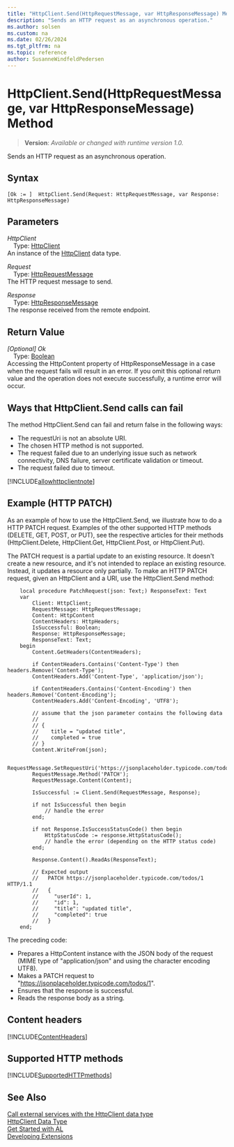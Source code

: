 ```yaml
---
title: "HttpClient.Send(HttpRequestMessage, var HttpResponseMessage) Method"
description: "Sends an HTTP request as an asynchronous operation."
ms.author: solsen
ms.custom: na
ms.date: 02/26/2024
ms.tgt_pltfrm: na
ms.topic: reference
author: SusanneWindfeldPedersen
---
```

[//]: # (START>DO_NOT_EDIT)
[//]: # (IMPORTANT:Do not edit any of the content between here and the END>DO_NOT_EDIT.)
[//]: # (Any modifications should be made in the .xml files in the ModernDev repo.)
# HttpClient.Send(HttpRequestMessage, var HttpResponseMessage) Method
> **Version**: _Available or changed with runtime version 1.0._

Sends an HTTP request as an asynchronous operation.


## Syntax
```AL
[Ok := ]  HttpClient.Send(Request: HttpRequestMessage, var Response: HttpResponseMessage)
```
## Parameters
*HttpClient*  
&emsp;Type: [HttpClient](httpclient-data-type.md)  
An instance of the [HttpClient](httpclient-data-type.md) data type.  

*Request*  
&emsp;Type: [HttpRequestMessage](../httprequestmessage/httprequestmessage-data-type.md)  
The HTTP request message to send.  

*Response*  
&emsp;Type: [HttpResponseMessage](../httpresponsemessage/httpresponsemessage-data-type.md)  
The response received from the remote endpoint.  


## Return Value
*[Optional] Ok*  
&emsp;Type: [Boolean](../boolean/boolean-data-type.md)  
Accessing the HttpContent property of HttpResponseMessage in a case when the request fails will result in an error. If you omit this optional return value and the operation does not execute successfully, a runtime error will occur.  


[//]: # (IMPORTANT: END>DO_NOT_EDIT)

## Ways that HttpClient.Send calls can fail
The method HttpClient.Send can fail and return false in the following ways:

- The requestUri is not an absolute URI.
- The chosen HTTP method is not supported.
- The request failed due to an underlying issue such as network connectivity, DNS failure, server certificate validation or timeout.
- The request failed due to timeout.

[!INCLUDE[allowhttpclientnote](../../../includes/include-http-allowhttpclient-note.md)]


## Example (HTTP PATCH)
As an example of how to use the HttpClient.Send, we illustrate how to do a HTTP PATCH request. Examples of the other supported HTTP methods (DELETE, GET, POST, or PUT), see the respective articles for their methods (HttpClient.Delete, HttpClient.Get, HttpClient.Post, or HttpClient.Put).

The PATCH request is a partial update to an existing resource. It doesn't create a new resource, and it's not intended to replace an existing resource. Instead, it updates a resource only partially. To make an HTTP PATCH request, given an HttpClient and a URI, use the HttpClient.Send method:

```AL
    local procedure PatchRequest(json: Text;) ResponseText: Text
    var
        Client: HttpClient;
        RequestMessage: HttpRequestMessage;        
        Content: HttpContent
        ContentHeaders: HttpHeaders;
        IsSuccessful: Boolean;
        Response: HttpResponseMessage;
        ResponseText: Text;
    begin
        Content.GetHeaders(ContentHeaders);

        if ContentHeaders.Contains('Content-Type') then headers.Remove('Content-Type');
        ContentHeaders.Add('Content-Type', 'application/json');

        if ContentHeaders.Contains('Content-Encoding') then headers.Remove('Content-Encoding');
        ContentHeaders.Add('Content-Encoding', 'UTF8');
        
        // assume that the json parameter contains the following data
        //
        // {
        //    title = "updated title",
        //    completed = true
        // }
        Content.WriteFrom(json);

        RequestMessage.SetRequestUri('https://jsonplaceholder.typicode.com/todos/1');
        RequestMessage.Method('PATCH');
        RequestMessage.Content(Content);

        IsSuccessful := Client.Send(RequestMessage, Response);

        if not IsSuccessful then begin
            // handle the error
        end;

        if not Response.IsSuccessStatusCode() then begin
            HttpStatusCode := response.HttpStatusCode();
            // handle the error (depending on the HTTP status code)
        end;

        Response.Content().ReadAs(ResponseText);

        // Expected output
        //   PATCH https://jsonplaceholder.typicode.com/todos/1 HTTP/1.1
        //   {
        //     "userId": 1,
        //     "id": 1,
        //     "title": "updated title",
        //     "completed": true
        //   }
    end;
```

The preceding code:
- Prepares a HttpContent instance with the JSON body of the request (MIME type of "application/json" and using the character encoding UTF8).
- Makes a PATCH request to "https://jsonplaceholder.typicode.com/todos/1".
- Ensures that the response is successful.
- Reads the response body as a string.


## Content headers

[!INCLUDE[ContentHeaders](../../../includes/include-http-contentheaders.md )]

## Supported HTTP methods

[!INCLUDE[SupportedHTTPmethods](../../../includes/include-http-methods.md )]

## See Also
[Call external services with the HttpClient data type](../../devenv-httpclient.md)  
[HttpClient Data Type](httpclient-data-type.md)  
[Get Started with AL](../../devenv-get-started.md)  
[Developing Extensions](../../devenv-dev-overview.md)